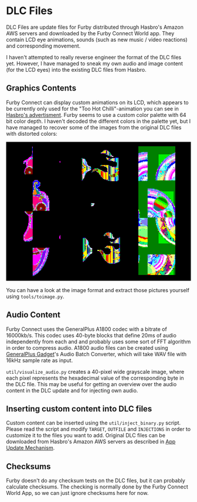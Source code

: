 # DLC Files
DLC Files are update files for Furby distributed through Hasbro's Amazon AWS servers and downloaded by the Furby Connect World app. They contain LCD eye animations, sounds (such as new music / video reactions) and corresponding movement.

I haven't attempted to really reverse engineer the format of the DLC files yet. However, I have managed to sneak my own audio and image content (for the LCD eyes) into the existing DLC files from Hasbro.

## Graphics Contents
Furby Connect can display custom animations on its LCD, which appears to be currently only used for the "Too Hot Chilli"-animation you can see in [Hasbro's advertisment](https://youtu.be/9GEAIgOgy_o?t=55). Furby seems to use a custom color palette with 64 bit color depth. I haven't decoded the different colors in the palette yet, but I have managed to recover some of the images from the original DLC files with distorted colors:

![Images recovered from the DLC](../img/dlcimage.png)

You can have a look at the image format and extract those pictures yourself using `tools/toimage.py`.

## Audio Content
Furby Connect uses the GeneralPlus A1800 codec with a bitrate of 16000kb/s. This codec uses 40-byte blocks that define 20ms of audio independently from each and and probably uses some sort of FFT algorithm in order to compress audio. A1800 audio files can be created using [GeneralPlus Gadget](http://www.generalplus.com/1LVlangLNxxSVyySNservice_n_support_d)'s Audio Batch Converter, which will take WAV file with 16kHz sample rate as input.

`util/visualize_audio.py` creates a 40-pixel wide grayscale image, where each pixel represents the hexadecimal value of the corresponding byte in the DLC file. This may be useful for getting an overview over the audio content in the DLC update and for injecting own audio.

## Inserting custom content into DLC files
Custom content can be inserted using the `util/inject_binary.py` script. Please read the script and modify `TARGET`, `OUTFILE` and `INJECTIONS` in order to customize it to the files you want to add. Original DLC files can be downloaded from Hasbro's Amazon AWS servers as described in [App Update Mechanism](connectworld.md).

## Checksums
Furby doesn't do any checksum tests on the DLC files, but it can probably calculate checksums. The checking is normally done by the Furby Connect World App, so we can just ignore checksums here for now.
